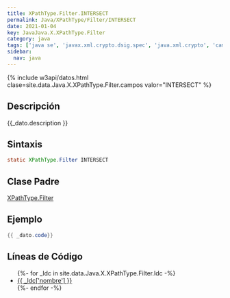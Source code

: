 ```yaml
---
title: XPathType.Filter.INTERSECT
permalink: Java/XPathType/Filter/INTERSECT
date: 2021-01-04
key: JavaJava.X.XPathType.Filter
category: java
tags: ['java se', 'javax.xml.crypto.dsig.spec', 'java.xml.crypto', 'campo java', 'Java 1.0']
sidebar: 
  nav: java
---
```


{% include w3api/datos.html clase=site.data.Java.X.XPathType.Filter.campos valor="INTERSECT" %}

## Descripción
{{_dato.description }}

## Sintaxis
~~~java
static XPathType.Filter INTERSECT
~~~

## Clase Padre
[XPathType.Filter](/Java/XPathType/Filter/)

## Ejemplo
~~~java
{{ _dato.code}}
~~~

## Líneas de Código
<ul>
{%- for _ldc in site.data.Java.X.XPathType.Filter.ldc -%}
   <li>
       <a href="{{_ldc['url'] }}">{{ _ldc['nombre'] }}</a>
   </li>
{%- endfor -%}
</ul>
